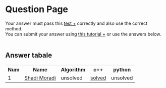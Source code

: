 # Question Page

Your answer must pass this
<a href='./test.md'>test +</a>
correctly and also use the correct method.
<br>
You can submit your answer using
<a href='https://github.com/EnAnsari/bcp-hsu/releases/download/3.0.0/teaching-submit-question.pdf'>this tutorial +</a>
or use the answers below.
<br><br>

## Answer tabale
<table>
  <tr>
    <th>Num</th>
    <th>Name</th>
    <th>Algorithm</th>
    <th>c++</th>
    <th>python</th>
  </tr>
   <tr>
    <td>1</td>
    <td>
        <a href='https://github.com/Shadim09'>Shadi Moradi</a>
    </td>
    <td>unsolved</td>
    <td><a href='./4021277287/1031.cpp'>solved</a></td>
    <td>unsolved</td>
  </tr>
<table>
  <!-- <td>
      <a href='./STUDENT_ID/FILE_NAME'>solved</a>
  </td> -->
